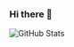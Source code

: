 ### Hi there 👋

<!--
**Chandana-Bhatt/Chandana-Bhatt** is a ✨ _special_ ✨ repository because its `README.md` (this file) appears on your GitHub profile.

Here are some ideas to get you started:

⌨️  I’m currently working on Shell Scripting(Tasks:)
- 💻 I’m currently learning System Design Concepts
- 👯 I’m looking to collaborate on SRE/DevOps automation projects.
- 🤔 I’m looking for help with finding SRE roles.
- 🛠  Ask me about troubleshooting issues in your projects
- 📩 How to reach me: chandana18bhatt96@gmail.com
- 👩🏻 Pronouns: She/Her
- ⚡ Fun fact: ...
-->
![GitHub Stats](https://github-readme-stats.vercel.app/api?username=Chandana-Bhatt&theme=radical)



